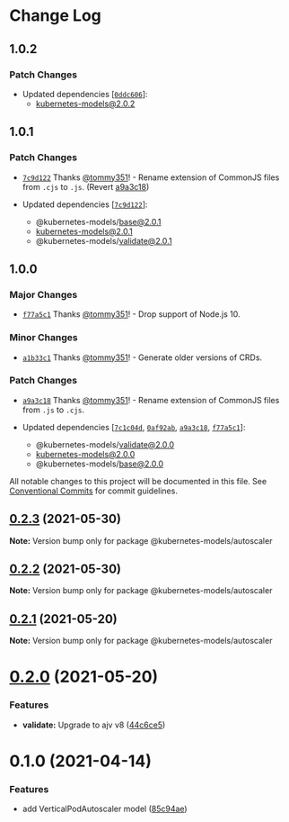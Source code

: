 # Change Log

## 1.0.2

### Patch Changes

- Updated dependencies [[`0ddc606`](https://github.com/tommy351/kubernetes-models-ts/commit/0ddc606c531e1dbc06b2ddf102b9eeabd8bacea7)]:
  - kubernetes-models@2.0.2

## 1.0.1

### Patch Changes

- [`7c9d122`](https://github.com/tommy351/kubernetes-models-ts/commit/7c9d122689a55b644eb87b1661eb63c412302440) Thanks [@tommy351](https://github.com/tommy351)! - Rename extension of CommonJS files from `.cjs` to `.js`. (Revert [a9a3c18](https://github.com/tommy351/kubernetes-models-ts/commit/a9a3c189111b1f4c6975f1c53cde69e724c6f35b))

- Updated dependencies [[`7c9d122`](https://github.com/tommy351/kubernetes-models-ts/commit/7c9d122689a55b644eb87b1661eb63c412302440)]:
  - @kubernetes-models/base@2.0.1
  - kubernetes-models@2.0.1
  - @kubernetes-models/validate@2.0.1

## 1.0.0

### Major Changes

- [`f77a5c1`](https://github.com/tommy351/kubernetes-models-ts/commit/f77a5c154b093aaaccdb74ce309076f9dedf3cc9) Thanks [@tommy351](https://github.com/tommy351)! - Drop support of Node.js 10.

### Minor Changes

- [`a1b33c1`](https://github.com/tommy351/kubernetes-models-ts/commit/a1b33c19b16b7270574373208fc52a022e1fb209) Thanks [@tommy351](https://github.com/tommy351)! - Generate older versions of CRDs.

### Patch Changes

- [`a9a3c18`](https://github.com/tommy351/kubernetes-models-ts/commit/a9a3c189111b1f4c6975f1c53cde69e724c6f35b) Thanks [@tommy351](https://github.com/tommy351)! - Rename extension of CommonJS files from `.js` to `.cjs`.

- Updated dependencies [[`7c1c04d`](https://github.com/tommy351/kubernetes-models-ts/commit/7c1c04dc0472a05d29bfd02a54855beb2bcb17db), [`0af92ab`](https://github.com/tommy351/kubernetes-models-ts/commit/0af92ab6320db857280c766f2a11bcefff1e0043), [`a9a3c18`](https://github.com/tommy351/kubernetes-models-ts/commit/a9a3c189111b1f4c6975f1c53cde69e724c6f35b), [`f77a5c1`](https://github.com/tommy351/kubernetes-models-ts/commit/f77a5c154b093aaaccdb74ce309076f9dedf3cc9)]:
  - @kubernetes-models/validate@2.0.0
  - kubernetes-models@2.0.0
  - @kubernetes-models/base@2.0.0

All notable changes to this project will be documented in this file.
See [Conventional Commits](https://conventionalcommits.org) for commit guidelines.

## [0.2.3](https://github.com/tommy351/kubernetes-models-ts/compare/@kubernetes-models/autoscaler@0.2.2...@kubernetes-models/autoscaler@0.2.3) (2021-05-30)

**Note:** Version bump only for package @kubernetes-models/autoscaler

## [0.2.2](https://github.com/tommy351/kubernetes-models-ts/compare/@kubernetes-models/autoscaler@0.2.1...@kubernetes-models/autoscaler@0.2.2) (2021-05-30)

**Note:** Version bump only for package @kubernetes-models/autoscaler

## [0.2.1](https://github.com/tommy351/kubernetes-models-ts/compare/@kubernetes-models/autoscaler@0.2.0...@kubernetes-models/autoscaler@0.2.1) (2021-05-20)

**Note:** Version bump only for package @kubernetes-models/autoscaler

# [0.2.0](https://github.com/tommy351/kubernetes-models-ts/compare/@kubernetes-models/autoscaler@0.1.0...@kubernetes-models/autoscaler@0.2.0) (2021-05-20)

### Features

- **validate:** Upgrade to ajv v8 ([44c6ce5](https://github.com/tommy351/kubernetes-models-ts/commit/44c6ce5f50b4847b6228ec059cd8b802bb671281))

# 0.1.0 (2021-04-14)

### Features

- add VerticalPodAutoscaler model ([85c94ae](https://github.com/tommy351/kubernetes-models-ts/commit/85c94aee1fa7f1a600eb89aa24548538056e00da))
